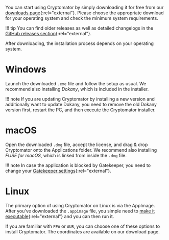 You can start using Cryptomator by simply downloading it for free from our [downloads page](https://cryptomator.org/downloads){:rel="external"}. Please choose the appropriate download for your operating system and check the minimum system requirements.

!!! tip
    You can find older releases as well as detailed changelogs in the [GitHub releases section](https://github.com/cryptomator/cryptomator/releases){:rel="external"}.

After downloading, the installation process depends on your operating system.

# Windows

Launch the downloaded `.exe` file and follow the setup as usual. We recommend also installing _Dokany_, which is included in the installer.

!!! note
    If you are updating Cryptomator by installing a new version and additionally want to update Dokany, you need to remove the old Dokany version first, restart the PC, and then execute the Cryptomator installer.

# macOS

Open the downloaded `.dmg` file, accept the license, and drag & drop Cryptomator onto the Applications folder. We recommend also installing _FUSE for macOS_, which is linked from inside the `.dmg` file.

!!! note
    In case the application is blocked by Gatekeeper, you need to change your [Gatekeeper settings](https://support.apple.com/HT202491){:rel="external"}.

# Linux

The primary option of using Cryptomator on Linux is via the AppImage. After you've downloaded the `.appimage` file, you simple need to [make it executable](https://docs.appimage.org/user-guide/run-appimages.html#running-appimages){:rel="external"} and you can then run it.

If you are familiar with `PPA` or `AUR`, you can choose one of these options to install Cryptomator. The coordinates are available on our download page.
